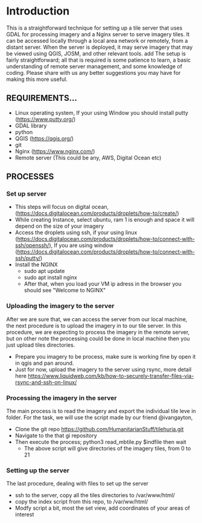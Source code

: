 # Introduction

This is a straightforward technique for setting up a tile server that uses GDAL for processing imagery and a Nginx server to serve imagery tiles. It can be accessed locally through a local area network or remotely, from a distant server. When the server is deployed, it may serve imagery that may be viewed using QGIS, JOSM, and other relevant tools.
add 
The setup is fairly straightforward; all that is required is some patience to learn, a basic understanding of remote server management, and some knowledge of coding. Please share with us any better suggestions you may have for making this more useful.

## REQUIREMENTS…
- Linux operating system, If your using Window you should install putty (https://www.putty.org/)
- GDAL  library
- python
- QGIS (https://qgis.org/)
- git 
- Nginx (https://www.nginx.com/)
- Remote server (This could be any, AWS, Digital Ocean etc)

## PROCESSES

### Set up server
- This steps will focus on digital ocean, (https://docs.digitalocean.com/products/droplets/how-to/create/)
- While creating Instance, select ubuntu, ram 1 is enough and space it will depend on the size of your imagery
- Access the droplets using ssh, if your using linux (https://docs.digitalocean.com/products/droplets/how-to/connect-with-ssh/openssh/), If you are using window (https://docs.digitalocean.com/products/droplets/how-to/connect-with-ssh/putty/)
- Install the NGINX
  - sudo apt update 
  - sudo apt install nginx
  - After that, when you load your VM ip adress in the browser you should see "Welcome to NGINX"

### Uploading the imagery to the server 
After we are sure that, we can access the server from our local machine, the next procedure is to upload the imagery in to our tile server.
In this procedure, we are expecting to process the imagery in the remote server, but on other note the processing could be done 
in local machine then you just upload tiles directories.
- Prepare you imagery to be process, make sure is working fine by open it in qgis and pan around.
- Just for now, upload the imagery to the server using rsync, more detail here https://www.liquidweb.com/kb/how-to-securely-transfer-files-via-rsync-and-ssh-on-linux/

### Processing the imagery in the server
The main process is to read the imagery and export the individual tile leve in folder.
For the task, we will use the script made by our friend @ivangayton, 

- Clone the git repo https://github.com/HumanitarianStuff/tilehuria.git
- Navigate to the that gi repository
- Then execute the process; python3 read_mbtile.py $indfile then wait
  - The above script will give directories of the imagery tiles, from 0 to 21

### Setting up the server
The last procedure, dealing with files to set up the server
- ssh to the server, copy all the tiles directories to /var/www/html/
- copy the index script from this repo, to /var/ww/html/
- Modfy script a bit, most the set view, add coordinates of your areas of interest
